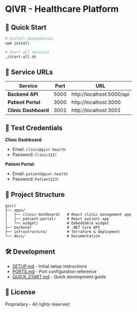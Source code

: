 # QIVR - Healthcare Platform

## 🚀 Quick Start

```bash
# Install dependencies
npm install

# Start all services
./start-all.sh
```

## 📍 Service URLs

| Service | Port | URL |
|---------|------|-----|
| **Backend API** | 5000 | http://localhost:5000/api |
| **Patient Portal** | 3000 | http://localhost:3000 |
| **Clinic Dashboard** | 3001 | http://localhost:3001 |

## 🔑 Test Credentials

**Clinic Dashboard:**
- Email: `clinic@qivr.health`
- Password: `Clinic123!`

**Patient Portal:**
- Email: `patient@qivr.health`
- Password: `Patient123!`

## 📁 Project Structure

```
qivr/
├── apps/
│   ├── clinic-dashboard/   # React clinic management app
│   ├── patient-portal/     # React patient app
│   └── widget/             # Embeddable widget
├── backend/                # .NET Core API
├── infrastructure/         # Terraform & deployment
└── docs/                   # Documentation
```

## 🛠 Development

- [SETUP.md](SETUP.md) - Initial setup instructions
- [PORTS.md](PORTS.md) - Port configuration reference
- [QUICK_START.md](QUICK_START.md) - Quick development guide

## 📝 License

Proprietary - All rights reserved
